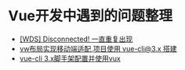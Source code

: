 # Vue开发中遇到的问题整理
* [[WDS] Disconnected! 一直重复出现](https://github.com/pokerLife/notes/issues/53)
* [vw布局实现移动端适配,项目使用 vue-cli@3.x 搭建](https://gitee.com/wswww/vue3.x_vw_layout)
* [vue-cli 3.x脚手架配置并使用vux](https://blog.csdn.net/Honnyee/article/details/82181620)
